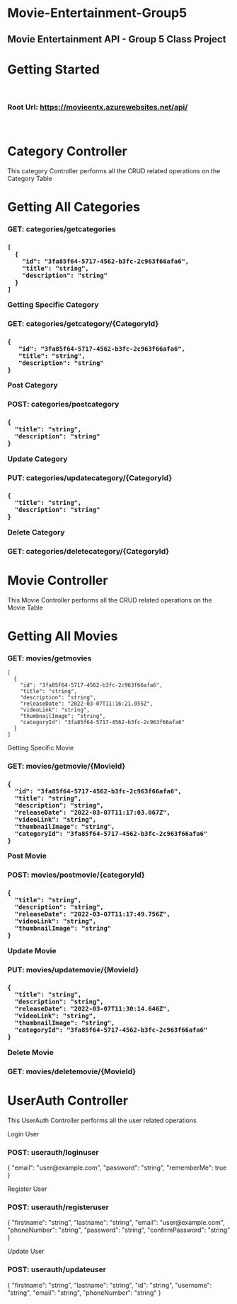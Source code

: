 # Movie-Entertainment-Group5
<h2>Movie Entertainment API - Group 5 Class Project</h2>

<h1>Getting Started</h1><br>

<b><h3>Root Url: https://movieentx.azurewebsites.net/api/ </h3></b><br>  
  
  
<h1> Category Controller</h1>
  <p> This category Controller performs all the CRUD related operations on the Category Table</p>
  
  <h1>Getting All Categories</h1>
  <h3>GET: categories/getcategories<h3>
  
    [
      {
        "id": "3fa85f64-5717-4562-b3fc-2c963f66afa6",
        "title": "string",
        "description": "string"
      }
    ]
  
  <p>Getting Specific Category</p>
  <h3>GET: categories/getcategory/{CategoryId}<h3>
   
    {
       "id": "3fa85f64-5717-4562-b3fc-2c963f66afa6",
       "title": "string",
       "description": "string"
    }
    
   <p>Post Category</p>
  <h3>POST: categories/postcategory<h3>
  
    {
      "title": "string",
      "description": "string"
    }
  
    
  <p>Update Category</p>
  <h3>PUT: categories/updatecategory/{CategoryId}<h3>
    
    {
      "title": "string",
      "description": "string"
    }
    
   <p>Delete Category</p>
  <h3>GET: categories/deletecategory/{CategoryId}<h3> 
   
  
  <h1> Movie Controller</h1>
<p> This Movie Controller performs all the CRUD related operations on the Movie Table</p>
    
    
 <h1>Getting All Movies</h1>
    
  <h3>GET: movies/getmovies</h3>
      
    [
      {
        "id": "3fa85f64-5717-4562-b3fc-2c963f66afa6",
        "title": "string",
        "description": "string",
        "releaseDate": "2022-03-07T11:16:21.055Z",
        "videoLink": "string",
        "thumbnailImage": "string",
        "categoryId": "3fa85f64-5717-4562-b3fc-2c963f66afa6"
      }
    ]
    
  
  <p>Getting Specific Movie</p>
  <h3>GET: movies/getmovie/{MovieId}<h3>
    
    {
      "id": "3fa85f64-5717-4562-b3fc-2c963f66afa6",
      "title": "string",
      "description": "string",
      "releaseDate": "2022-03-07T11:17:03.067Z",
      "videoLink": "string",
      "thumbnailImage": "string",
      "categoryId": "3fa85f64-5717-4562-b3fc-2c963f66afa6"
    }
    
   <p>Post Movie</p>
  <h3>POST: movies/postmovie/{categoryId}<h3>
    
    {
      "title": "string",
      "description": "string",
      "releaseDate": "2022-03-07T11:17:49.756Z",
      "videoLink": "string",
      "thumbnailImage": "string"
    }
    
    
  <p>Update Movie</p>
  <h3>PUT: movies/updatemovie/{MovieId}<h3>
    
    {
      "title": "string",
      "description": "string",
      "releaseDate": "2022-03-07T11:30:14.646Z",
      "videoLink": "string",
      "thumbnailImage": "string",
      "categoryId": "3fa85f64-5717-4562-b3fc-2c963f66afa6"
    }
    
   <p>Delete Movie</p>
  <h3>GET: movies/deletemovie/{MovieId}<h3> 
    
    
    
<h1> UserAuth Controller</h1>
<p> This UserAuth Controller performs all the user related operations</p>
 
<p>Login User </p>
    
<h3>POST: userauth/loginuser </h3> 
{
  "email": "user@example.com",
  "password": "string",
  "rememberMe": true
}
  
<p>Register User </p>
<h3>POST: userauth/registeruser </h3>     
{
  "firstname": "string",
  "lastname": "string",
  "email": "user@example.com",
  "phoneNumber": "string",
  "password": "string",
  "confirmPassword": "string"
}
  
<p>Update User </p>
<h3>POST: userauth/updateuser </h3>   
{
  "firstname": "string",
  "lastname": "string",
  "id": "string",
  "username": "string",
  "email": "string",
  "phoneNumber": "string"
}

